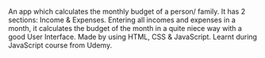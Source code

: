 An app which calculates the monthly budget of a person/ family. It has 2 sections: Income & Expenses. Entering all incomes and expenses in a month, it calculates the budget of the month in a quite niece way with a good User Interface. Made by using HTML, CSS & JavaScript. Learnt during JavaScript course from Udemy.